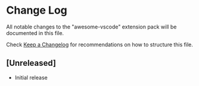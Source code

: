# Change Log
All notable changes to the "awesome-vscode" extension pack will be documented in this file.

Check [Keep a Changelog](http://keepachangelog.com/) for recommendations on how to structure this file.

## [Unreleased]
- Initial release

